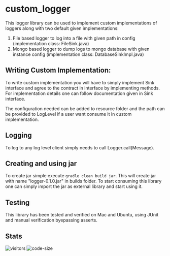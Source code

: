 # custom_logger

This logger library can be used to implement custom implementations of loggers along with two default given implementations:
1. File based logger to log into a file with given path in config (implementation class: FileSink.java)
2. Mongo based logger to dump logs to mongo database with given instance config (implementation class: DatabaseSinkImpl.java)

## Writing Custom Implementation:
To write custom implementation you will have to simply implement Sink interface and agree to the contract in interface by
implementing methods. For implementation details one can follow documentation given in Sink interface.

The configuration needed can be added to resource folder and the path can be provided to LogLevel if a user want consume it
in custom implementation.

## Logging
To log to any log level client simply needs to call Logger.call(Message).

## Creating and using jar
To create jar simple execute `gradle clean build jar`. This will create jar with name "logger-0.1.0.jar" in builds folder.
To start consuming this library one can simply import the jar as external library and start using it.

## Testing
This library has been tested and verified on Mac and Ubuntu, using JUnit and manual verification byepassing asserts.

## Stats
![visitors](https://visitor-badge.glitch.me/badge?page_id=jayeshathila.custom_logger)	![code-size](https://img.shields.io/github/languages/code-size/jayeshathila/custom_logger)